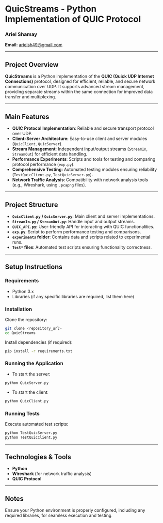 # QuicStreams - Python Implementation of QUIC Protocol

### Ariel Shamay

**Email:** [arielsh49@gmail.com](mailto:arielsh49@gmail.com)

---

## Project Overview

**QuicStreams** is a Python implementation of the **QUIC (Quick UDP Internet Connections)** protocol, designed for efficient, reliable, and secure network communication over UDP. It supports advanced stream management, providing separate streams within the same connection for improved data transfer and multiplexing.

---

## Main Features

- **QUIC Protocol Implementation**: Reliable and secure transport protocol over UDP.
- **Client-Server Architecture**: Easy-to-use client and server modules (`QuicClient`, `QuicServer`).
- **Stream Management**: Independent input/output streams (`StreamIn`, `StreamOut`) for efficient data handling.
- **Performance Experiments**: Scripts and tools for testing and comparing protocol performance (`exp.py`).
- **Comprehensive Testing**: Automated testing modules ensuring reliability (`TestQuicClient.py`, `TestQuicServer.py`).
- **Network Traffic Analysis**: Compatibility with network analysis tools (e.g., Wireshark, using `.pcapng` files).

---

## Project Structure

- **`QuicClient.py` / `QuicServer.py`**: Main client and server implementations.
- **`StreamIn.py` / `StreamOut.py`**: Handle input and output streams.
- **`QUIC_API.py`**: User-friendly API for interacting with QUIC functionalities.
- **`exp.py`**: Script to perform performance testing and comparisons.
- **`experiments` folder**: Contains data and scripts related to experimental runs.
- **`Test*` files**: Automated test scripts ensuring functionality correctness.

---

## Setup Instructions

### Requirements

- Python 3.x
- Libraries (if any specific libraries are required, list them here)

### Installation

Clone the repository:

```bash
git clone <repository_url>
cd QuicStreams
```

Install dependencies (if required):

```bash
pip install -r requirements.txt
```

### Running the Application

- To start the server:

```bash
python QuicServer.py
```

- To start the client:

```bash
python QuicClient.py
```

### Running Tests

Execute automated test scripts:

```bash
python TestQuicServer.py
python TestQuicClient.py
```

---

## Technologies & Tools

- **Python**
- **Wireshark** (for network traffic analysis)
- **QUIC Protocol**

---

## Notes

Ensure your Python environment is properly configured, including any required libraries, for seamless execution and testing.

